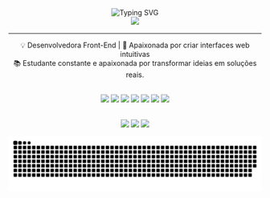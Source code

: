 <div align="center">
  <img src="https://readme-typing-svg.demolab.com?font=JetBrains+Mono&weight=700&size=22&pause=1000&color=B620F7&center=true&vCenter=true&repeat=false&width=480&lines=%E2%9C%A8+Ol%C3%A1%2C+seja+bem-vindo(a)+ao+meu+GitHub%21+%E2%9C%A8" alt="Typing SVG" />
</div>


<div align="center">
  <img src="https://i.pinimg.com/originals/7a/c7/1e/7ac71e72373b0fb270b3a6d72e44eea3.gif" />
</div>


---

<p align="center">
  💡 Desenvolvedora Front-End | 🎨 Apaixonada por criar interfaces web intuitivas <br>
  📚 Estudante constante e apaixonada por transformar ideias em soluções reais. <br>
</p>

<br>

<div align="center">
  <img src="https://cdn.jsdelivr.net/gh/devicons/devicon/icons/html5/html5-original.svg" height="30" />
  <img src="https://cdn.jsdelivr.net/gh/devicons/devicon/icons/css3/css3-original.svg" height="30" />
  <img src="https://cdn.jsdelivr.net/gh/devicons/devicon/icons/javascript/javascript-original.svg" height="30" />
  <img src="https://cdn.jsdelivr.net/gh/devicons/devicon@latest/icons/typescript/typescript-original.svg" height="30" />
  <img src="https://cdn.jsdelivr.net/gh/devicons/devicon@latest/icons/tailwindcss/tailwindcss-original.svg" height="30" />
  <img src="https://cdn.jsdelivr.net/gh/devicons/devicon@latest/icons/react/react-original.svg" height="30" />
  <img src="https://cdn.jsdelivr.net/gh/devicons/devicon@latest/icons/nextjs/nextjs-original.svg" height="30" />
  
</div>

<br>


<p align="center">
  <a href="flaviannasaldanhadev@gmail.com"><img src="https://img.shields.io/badge/-Gmail-0d1117?style=for-the-badge&logo=gmail&logoColor=B620F7"></a>
  <a href="https://www.linkedin.com/in/flavianna-saldanha/"><img src="https://img.shields.io/badge/-LinkedIn-0d1117?style=for-the-badge&logo=linkedin&logoColor=B620F7"></a>
  <a href="https://www.instagram.com/saldanha.dev/"><img src="https://img.shields.io/badge/-Instagram-0d1117?style=for-the-badge&logo=instagram&logoColor=B620F7"></a>
</p>

<picture align="center">
  <source media="(prefers-color-scheme: dark)" srcset="https://raw.githubusercontent.com/mari4souza/mari4souza/output/github-contribution-grid-snake-dark.svg">
  <source media="(prefers-color-scheme: light)" srcset="https://raw.githubusercontent.com/mari4souza/mari4souza/output/github-contribution-grid-snake-dark.svg">
  <img align="center" alt="github contribution grid snake animation" src="https://raw.githubusercontent.com/mari4souza/mari4souza/output/github-contribution-grid-snake.svg">
</picture>
